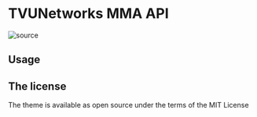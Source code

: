 # TVUNetworks MMA API

![source](https://github.com/soymuchacho/pagetest)

## Usage


## The license

The theme is available as open source under the terms of the MIT License
